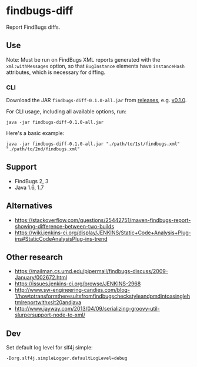 # findbugs-diff

Report FindBugs diffs.

## Use

Note: Must be run on FindBugs XML reports generated with the `xml:withMessages` option,
so that `BugInstance` elements have `instanceHash` attributes, which is necessary for diffing.

### CLI

Download the JAR `findbugs-diff-0.1.0-all.jar` from [releases](https://github.com/AndersDJohnson/findbugs-diff/releases), e.g. [v0.1.0](https://github.com/AndersDJohnson/findbugs-diff/releases/download/v0.1.0/findbugs-diff-0.1.0-all.jar).

For CLI usage, including all available options, run:

```
java -jar findbugs-diff-0.1.0-all.jar
```

Here's a basic example:

```
java -jar findbugs-diff-0.1.0-all.jar "./path/to/1st/findbugs.xml" "./path/to/2nd/findbugs.xml"
```

## Support

* FindBugs 2, 3
* Java 1.6, 1.7

## Alternatives

* https://stackoverflow.com/questions/25442751/maven-findbugs-report-showing-difference-between-two-builds
* https://wiki.jenkins-ci.org/display/JENKINS/Static+Code+Analysis+Plug-ins#StaticCodeAnalysisPlug-ins-trend

## Other research
* https://mailman.cs.umd.edu/pipermail/findbugs-discuss/2009-January/002672.html
* https://issues.jenkins-ci.org/browse/JENKINS-2968
* http://www.sw-engineering-candies.com/blog-1/howtotransformtheresultsfromfindbugscheckstyleandpmdintoasinglehtmlreportwithxslt20andjava
* http://www.jayway.com/2013/04/09/serializing-groovy-util-slurpersupport-node-to-xml/

## Dev

Set default log level for slf4j simple:
```
-Dorg.slf4j.simpleLogger.defaultLogLevel=debug
```
